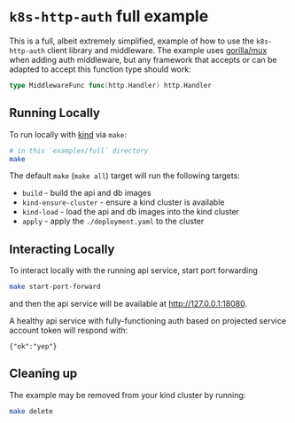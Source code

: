 # `k8s-http-auth` full example

This is a full, albeit extremely simplified, example of how to use
the `k8s-http-auth` client library and middleware. The example uses
[gorilla/mux](https://pkg.go.dev/github.com/gorilla/mux) when
adding auth middleware, but any framework that accepts or can be
adapted to accept this function type should work:

```go
type MiddlewareFunc func(http.Handler) http.Handler
```

## Running Locally

To run locally with [kind](https://kind.sigs.k8s.io/) via `make`:

```bash
# in this `examples/full` directory
make
```

The default `make` (`make all`) target will run the following targets:

- `build` - build the api and db images
- `kind-ensure-cluster` - ensure a kind cluster is available
- `kind-load` - load the api and db images into the kind cluster
- `apply` - apply the `./deployment.yaml` to the cluster

## Interacting Locally

To interact locally with the running api service, start port
forwarding

```bash
make start-port-forward
```

and then the api service will be available at <http://127.0.0.1:18080>.

A healthy api service with fully-functioning auth based on
projected service account token will respond with:

```
{"ok":"yep"}
```

## Cleaning up

The example may be removed from your kind cluster by running:

```bash
make delete
```
